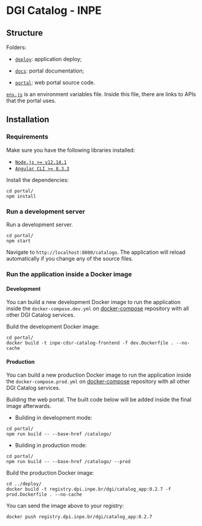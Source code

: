 # DGI Catalog - INPE


## Structure

Folders:

- [`deploy`](./deploy): application deploy;

- [`docs`](./docs): portal documentation;

- [`portal`](./portal): web portal source code.

[`env.js`](./portal/src/assets/env.js) is an environment variables file. Inside this file, there are links to APIs that the portal uses.


## Installation

### Requirements

Make sure you have the following libraries installed:

- [`Node.js >= v12.14.1`](https://nodejs.org/en/)
- [`Angular CLI >= 8.3.3`](https://angular.io/)

Install the dependencies:

```
cd portal/
npm install
```

### Run a development server

Run a development server.

```
cd portal/
npm start
```

Navigate to `http://localhost:8000/catalogo`. The application will reload automatically if you change any of the source files.


### Run the application inside a Docker image

#### Development

You can build a new development Docker image to run the application inside the `docker-compose.dev.yml` on [docker-compose](https://github.com/dgi-catalog/docker-compose) repository with all other DGI Catalog services.

Build the development Docker image:

```
cd portal/
docker build -t inpe-cdsr-catalog-frontend -f dev.Dockerfile . --no-cache
```

#### Production

You can build a new production Docker image to run the application inside the `docker-compose.prod.yml` on [docker-compose](https://github.com/dgi-catalog/docker-compose) repository with all other DGI Catalog services.

Building the web portal. The built code below will be added inside the final image afterwards.

- Building in development mode:

```
cd portal/
npm run build -- --base-href /catalogo/
```

- Building in production mode:

```
cd portal/
npm run build -- --base-href /catalogo/ --prod
```

Build the production Docker image:

```
cd ../deploy/
docker build -t registry.dpi.inpe.br/dgi/catalog_app:0.2.7 -f prod.Dockerfile . --no-cache
```

You can send the image above to your registry:

```
docker push registry.dpi.inpe.br/dgi/catalog_app:0.2.7
```
